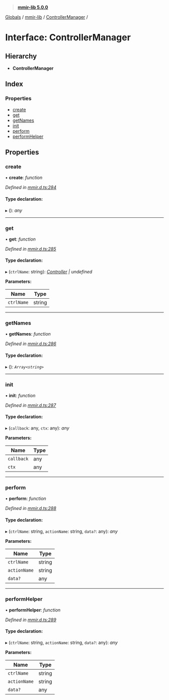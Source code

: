 > **[mmir-lib 5.0.0](../README.md)**

[Globals](../README.md) / [mmir-lib](../modules/mmir_lib.md) / [ControllerManager](mmir_lib.controllermanager.md) /

# Interface: ControllerManager

## Hierarchy

* **ControllerManager**

## Index

### Properties

* [create](mmir_lib.controllermanager.md#create)
* [get](mmir_lib.controllermanager.md#get)
* [getNames](mmir_lib.controllermanager.md#getnames)
* [init](mmir_lib.controllermanager.md#init)
* [perform](mmir_lib.controllermanager.md#perform)
* [performHelper](mmir_lib.controllermanager.md#performhelper)

## Properties

###  create

• **create**: *function*

*Defined in [mmir.d.ts:284](../../mmir.d.ts#L284)*

#### Type declaration:

▸ (): *any*

___

###  get

• **get**: *function*

*Defined in [mmir.d.ts:285](../../mmir.d.ts#L285)*

#### Type declaration:

▸ (`ctrlName`: string): *[Controller](../classes/mmir_lib.controller.md) | undefined*

**Parameters:**

Name | Type |
------ | ------ |
`ctrlName` | string |

___

###  getNames

• **getNames**: *function*

*Defined in [mmir.d.ts:286](../../mmir.d.ts#L286)*

#### Type declaration:

▸ (): *`Array<string>`*

___

###  init

• **init**: *function*

*Defined in [mmir.d.ts:287](../../mmir.d.ts#L287)*

#### Type declaration:

▸ (`callback`: any, `ctx`: any): *any*

**Parameters:**

Name | Type |
------ | ------ |
`callback` | any |
`ctx` | any |

___

###  perform

• **perform**: *function*

*Defined in [mmir.d.ts:288](../../mmir.d.ts#L288)*

#### Type declaration:

▸ (`ctrlName`: string, `actionName`: string, `data?`: any): *any*

**Parameters:**

Name | Type |
------ | ------ |
`ctrlName` | string |
`actionName` | string |
`data?` | any |

___

###  performHelper

• **performHelper**: *function*

*Defined in [mmir.d.ts:289](../../mmir.d.ts#L289)*

#### Type declaration:

▸ (`ctrlName`: string, `actionName`: string, `data?`: any): *any*

**Parameters:**

Name | Type |
------ | ------ |
`ctrlName` | string |
`actionName` | string |
`data?` | any |